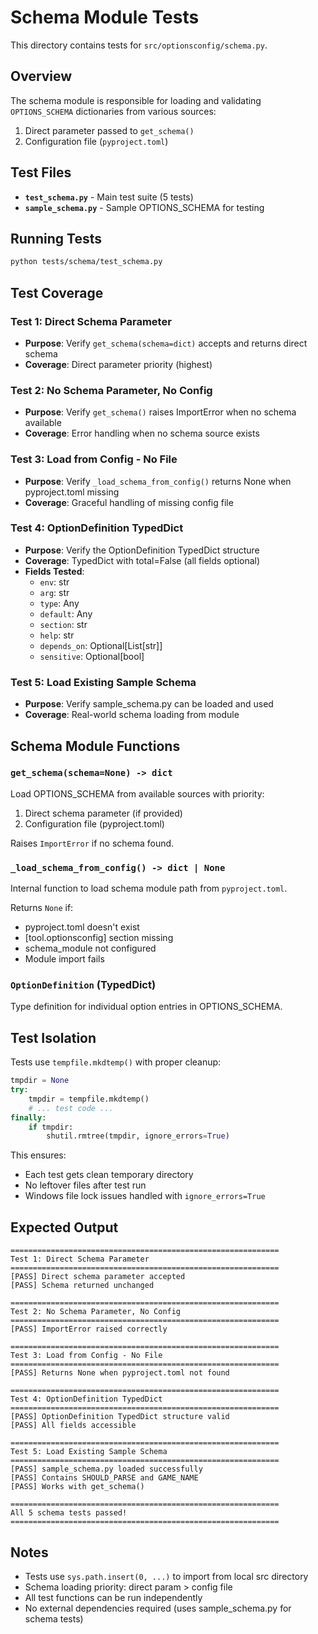 # Schema Module Tests

This directory contains tests for `src/optionsconfig/schema.py`.

## Overview

The schema module is responsible for loading and validating `OPTIONS_SCHEMA` dictionaries from various sources:
1. Direct parameter passed to `get_schema()`
2. Configuration file (`pyproject.toml`)

## Test Files

- **`test_schema.py`** - Main test suite (5 tests)
- **`sample_schema.py`** - Sample OPTIONS_SCHEMA for testing

## Running Tests

```bash
python tests/schema/test_schema.py
```

## Test Coverage

### Test 1: Direct Schema Parameter
- **Purpose**: Verify `get_schema(schema=dict)` accepts and returns direct schema
- **Coverage**: Direct parameter priority (highest)

### Test 2: No Schema Parameter, No Config
- **Purpose**: Verify `get_schema()` raises ImportError when no schema available
- **Coverage**: Error handling when no schema source exists

### Test 3: Load from Config - No File
- **Purpose**: Verify `_load_schema_from_config()` returns None when pyproject.toml missing
- **Coverage**: Graceful handling of missing config file

### Test 4: OptionDefinition TypedDict
- **Purpose**: Verify the OptionDefinition TypedDict structure
- **Coverage**: TypedDict with total=False (all fields optional)
- **Fields Tested**:
  - `env`: str
  - `arg`: str
  - `type`: Any
  - `default`: Any
  - `section`: str
  - `help`: str
  - `depends_on`: Optional[List[str]]
  - `sensitive`: Optional[bool]

### Test 5: Load Existing Sample Schema
- **Purpose**: Verify sample_schema.py can be loaded and used
- **Coverage**: Real-world schema loading from module

## Schema Module Functions

### `get_schema(schema=None) -> dict`
Load OPTIONS_SCHEMA from available sources with priority:
1. Direct schema parameter (if provided)
2. Configuration file (pyproject.toml)

Raises `ImportError` if no schema found.

### `_load_schema_from_config() -> dict | None`
Internal function to load schema module path from `pyproject.toml`.

Returns `None` if:
- pyproject.toml doesn't exist
- [tool.optionsconfig] section missing
- schema_module not configured
- Module import fails

### `OptionDefinition` (TypedDict)
Type definition for individual option entries in OPTIONS_SCHEMA.

## Test Isolation

Tests use `tempfile.mkdtemp()` with proper cleanup:
```python
tmpdir = None
try:
    tmpdir = tempfile.mkdtemp()
    # ... test code ...
finally:
    if tmpdir:
        shutil.rmtree(tmpdir, ignore_errors=True)
```

This ensures:
- Each test gets clean temporary directory
- No leftover files after test run
- Windows file lock issues handled with `ignore_errors=True`

## Expected Output

```
============================================================
Test 1: Direct Schema Parameter
============================================================
[PASS] Direct schema parameter accepted
[PASS] Schema returned unchanged

============================================================
Test 2: No Schema Parameter, No Config
============================================================
[PASS] ImportError raised correctly

============================================================
Test 3: Load from Config - No File
============================================================
[PASS] Returns None when pyproject.toml not found

============================================================
Test 4: OptionDefinition TypedDict
============================================================
[PASS] OptionDefinition TypedDict structure valid
[PASS] All fields accessible

============================================================
Test 5: Load Existing Sample Schema
============================================================
[PASS] sample_schema.py loaded successfully
[PASS] Contains SHOULD_PARSE and GAME_NAME
[PASS] Works with get_schema()

============================================================
All 5 schema tests passed!
============================================================
```

## Notes

- Tests use `sys.path.insert(0, ...)` to import from local src directory
- Schema loading priority: direct param > config file
- All test functions can be run independently
- No external dependencies required (uses sample_schema.py for schema tests)
